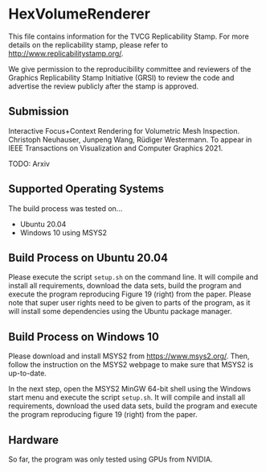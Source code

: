 # HexVolumeRenderer

This file contains information for the TVCG Replicability Stamp.
For more details on the replicability stamp, please refer to http://www.replicabilitystamp.org/.

We give permission to the reproducibility committee and reviewers of the Graphics Replicability Stamp Initiative (GRSI)
to review the code and advertise the review publicly after the stamp is approved.

## Submission

Interactive Focus+Context Rendering for Volumetric Mesh Inspection.
Christoph Neuhauser, Junpeng Wang, Rüdiger Westermann.
To appear in IEEE Transactions on Visualization and Computer Graphics 2021.

TODO: Arxiv

## Supported Operating Systems

The build process was tested on...
- Ubuntu 20.04
- Windows 10 using MSYS2

## Build Process on Ubuntu 20.04

Please execute the script `setup.sh` on the command line.
It will compile and install all requirements, download the data sets, build the program and execute the program
reproducing Figure 19 (right) from the paper. Please note that super user rights need to be given to parts of the
program, as it will install some dependencies using the Ubuntu package manager.

## Build Process on Windows 10

Please download and install MSYS2 from https://www.msys2.org/.
Then, follow the instruction on the MSYS2 webpage to make sure that MSYS2 is up-to-date.

In the next step, open the MSYS2 MinGW 64-bit shell using the Windows start menu and execute the script `setup.sh`.
It will compile and install all requirements, download the used data sets, build the program and execute the program
reproducing figure 19 (right) from the paper.

## Hardware

So far, the program was only tested using GPUs from NVIDIA.
